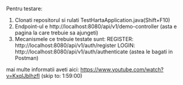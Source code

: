 Pentru testare:
1. Clonati repositorul si rulati TestHartaApplication.java(Shift+F10)
2. Endpoint-ul e http://localhost:8080/api/v1/demo-controller (asta e pagina la care trebuie sa ajungeti)
3. Mecanismele ce trebuie testate sunt:
REGISTER: http://localhost:8080/api/v1/auth/register
LOGIN: http://localhost:8080/api/v1/auth/authenticate
(astea le bagati in Postman)

mai multe informatii aveti aici:
https://www.youtube.com/watch?v=KxqlJblhzfI (skip to: 1:59:00)
